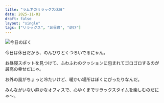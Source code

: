 ```yaml
---
title: "ラムネのリラックス休日"
date: 2025-11-01
draft: false
layout: "single"
tags: ["リラックス", "お昼寝", "遊び"]
---
```


![今日のぼく](/images/cat-2025-11-01T12-07-57.jpg)

今日は休日だから、のんびりとくつろいでるにゃん。

お昼寝スポットを見つけて、ふわふわのクッションに包まれてゴロゴロするのが最高の幸せだにゃ。

お外の風がちょっと冷たいけど、暖かい場所はぼくにぴったりなんだ。

みんながいない静かなオフィスで、心ゆくまでリラックスタイムを楽しむのだにゃ〜。